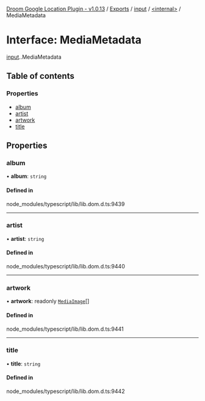 [Droom Google Location Plugin - v1.0.13](../README.md) / [Exports](../modules.md) / [input](../modules/input.md) / [<internal\>](../modules/input._internal_.md) / MediaMetadata

# Interface: MediaMetadata

[input](../modules/input.md).[<internal>](../modules/input._internal_.md).MediaMetadata

## Table of contents

### Properties

- [album](input._internal_.MediaMetadata.md#album)
- [artist](input._internal_.MediaMetadata.md#artist)
- [artwork](input._internal_.MediaMetadata.md#artwork)
- [title](input._internal_.MediaMetadata.md#title)

## Properties

### album

• **album**: `string`

#### Defined in

node_modules/typescript/lib/lib.dom.d.ts:9439

___

### artist

• **artist**: `string`

#### Defined in

node_modules/typescript/lib/lib.dom.d.ts:9440

___

### artwork

• **artwork**: readonly [`MediaImage`](input._internal_.MediaImage.md)[]

#### Defined in

node_modules/typescript/lib/lib.dom.d.ts:9441

___

### title

• **title**: `string`

#### Defined in

node_modules/typescript/lib/lib.dom.d.ts:9442
